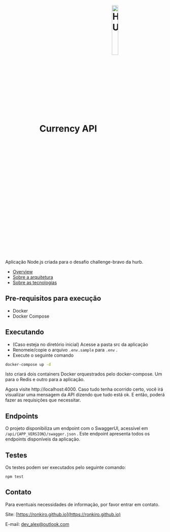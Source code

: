 <h1 align=center>
  Currency API
  <img align=center src="https://avatars1.githubusercontent.com/u/7063040?v=4&s=200.jpg" alt="HU" width="20%" /> 

</h1>

Aplicação Node.js criada para o desafio challenge-bravo da hurb.

* [Overview](./docs/CHALLENGE.md)
* [Sobre a arquitetura](./docs/ARCHITECTURE.md)
* [Sobre as tecnologias](./docs/TECHS.md)

## Pre-requisitos para execução

* Docker
* Docker Compose

## Executando

* (Caso esteja no diretório inicial) Acesse a pasta src da aplicação
* Renomeie/copie o arquivo `.env.sample` para `.env` .
* Execute o seguinte comando

``` bash
docker-compose up -d
```

Isto criará dois containers Docker orquestrados pelo docker-compose. Um para o Redis e outro para a aplicação.

Agora visite http://localhost:4000. Caso tudo tenha ocorrido certo, você irá visualizar uma mensagem da API dizendo que tudo está ok. E então, poderá fazer as requisições que necessitar.

## Endpoints

O projeto disponibiliza um endpoint com o SwaggerUI, acessível em `/api/{APP_VERSION}/swagger.json` . Este endpoint apresenta todos os endpoints disponíveis da aplicação.

## Testes

Os testes podem ser executados pelo seguinte comando:

``` 
npm test
```

## Contato

Para eventuais necessidades de informação, por favor entrar em contato.

Site: [https://ronkiro.github.io](https://ronkiro.github.io)

E-mail: [dev_alex@outlook.com](mailto:dev_alex@outlook.com)
